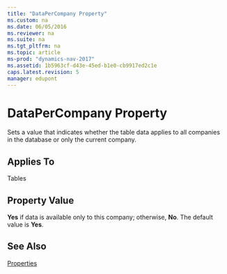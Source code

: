 ```yaml
---
title: "DataPerCompany Property"
ms.custom: na
ms.date: 06/05/2016
ms.reviewer: na
ms.suite: na
ms.tgt_pltfrm: na
ms.topic: article
ms-prod: "dynamics-nav-2017"
ms.assetid: 1b5963cf-d43e-45ed-b1e0-cb9917ed2c1e
caps.latest.revision: 5
manager: edupont
---
```

# DataPerCompany Property
Sets a value that indicates whether the table data applies to all companies in the database or only the current company.  
  
## Applies To  
 Tables  
  
## Property Value  
 **Yes** if data is available only to this company; otherwise, **No**. The default value is **Yes**.  
  
## See Also  
 [Properties](Properties.md)